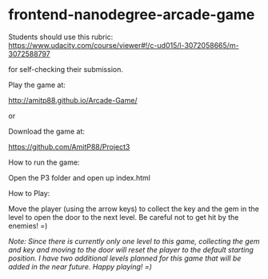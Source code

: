 frontend-nanodegree-arcade-game
===============================

Students should use this rubric: https://www.udacity.com/course/viewer#!/c-ud015/l-3072058665/m-3072588797

for self-checking their submission.

Play the game at:

http://amitp88.github.io/Arcade-Game/

or

Download the game at: 

https://github.com/AmitP88/Project3




How to run the game:

Open the P3 folder and open up index.html





How to Play:

Move the player (using the arrow keys) to collect the key and the gem in the level
to open the door to the next level. Be careful not to get hit by the enemies! =)

_Note: Since there is currently only one level to this game, collecting the gem and key and moving to the door will reset
the player to the default starting position. I have two additional levels planned for this game that will be added in the near
future. Happy playing! =)_

